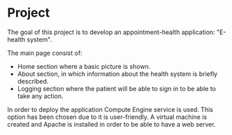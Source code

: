 # Project
The goal of this project is to develop an appointment-health application: "E-health system".

The main page consist of:
- Home section where a basic picture is shown.
- About section, in which information about the health system is briefly described.
- Logging section where the patient will be able to sign in to be able to take any action.

In order to deploy the application Compute Engine service is used. This option has been chosen due to it is user-friendly. A virtual machine is created and Apache is installed in order to be able to have a web server.
